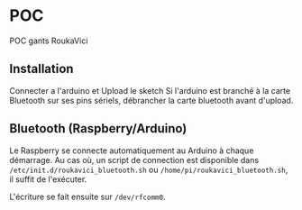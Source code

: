 # POC

POC gants RoukaVici

## Installation

Connecter a l'arduino et Upload le sketch
Si l'arduino est branché à la carte Bluetooth sur ses pins sériels,  débrancher la carte bluetooth avant d'upload.

## Bluetooth (Raspberry/Arduino)

Le Raspberry se connecte automatiquement au Arduino à chaque démarrage. Au cas où, un script de connection est disponible dans `/etc/init.d/roukavici_bluetooth.sh` ou `/home/pi/roukavici_bluetooth.sh`, il suffit de l'exécuter.

L'écriture se fait ensuite sur `/dev/rfcomm0`.